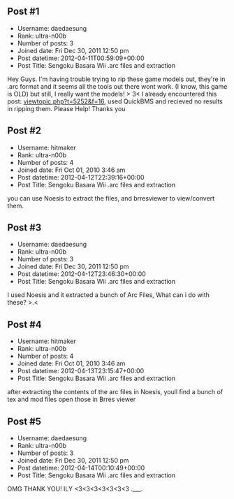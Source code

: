 ## Post #1
- Username: daedaesung
- Rank: ultra-n00b
- Number of posts: 3
- Joined date: Fri Dec 30, 2011 12:50 pm
- Post datetime: 2012-04-11T00:59:09+00:00
- Post Title: Sengoku Basara Wii .arc files and extraction

Hey Guys. I'm having trouble trying to rip these game models out, they're in .arc format and it seems all the tools out there wont work. (I know, this game is OLD) but still, I really want the models! > 3<
I already encountered this post: [viewtopic.php?t=5252&f=16](http://forum.xentax.com/viewtopic.php?t=5252&f=16), used QuickBMS and recieved no results in ripping them. Please Help! Thanks you
## Post #2
- Username: hitmaker
- Rank: ultra-n00b
- Number of posts: 4
- Joined date: Fri Oct 01, 2010 3:46 am
- Post datetime: 2012-04-12T22:39:16+00:00
- Post Title: Sengoku Basara Wii .arc files and extraction

you can use Noesis to extract the files, and brresviewer to view/convert them.
## Post #3
- Username: daedaesung
- Rank: ultra-n00b
- Number of posts: 3
- Joined date: Fri Dec 30, 2011 12:50 pm
- Post datetime: 2012-04-12T23:46:30+00:00
- Post Title: Sengoku Basara Wii .arc files and extraction

I used Noesis and it extracted a bunch of Arc Files, What can i do with these? >.<
## Post #4
- Username: hitmaker
- Rank: ultra-n00b
- Number of posts: 4
- Joined date: Fri Oct 01, 2010 3:46 am
- Post datetime: 2012-04-13T23:15:47+00:00
- Post Title: Sengoku Basara Wii .arc files and extraction

after extracting the contents of the arc files in Noesis, youll find a bunch of tex and mod files open those in Brres viewer
## Post #5
- Username: daedaesung
- Rank: ultra-n00b
- Number of posts: 3
- Joined date: Fri Dec 30, 2011 12:50 pm
- Post datetime: 2012-04-14T00:10:49+00:00
- Post Title: Sengoku Basara Wii .arc files and extraction

OMG THANK YOU! 
ILY <3<3<3<3<3<3<3 .___.
